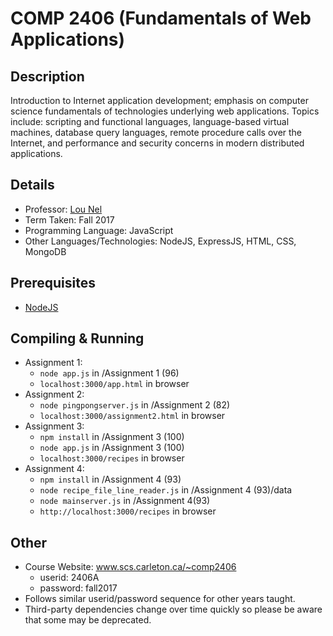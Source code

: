 # COMP 2406 (Fundamentals of Web Applications)

## Description 
Introduction to Internet application development; emphasis on computer science fundamentals of technologies underlying web applications. Topics include: scripting and functional languages, language-based virtual machines, database query languages, remote procedure calls over the Internet, and performance and security concerns in modern distributed applications.

## Details
* Professor: [Lou Nel](https://carleton.ca/scs/people/lou-nel/)
* Term Taken: Fall 2017
* Programming Language: JavaScript
* Other Languages/Technologies: NodeJS, ExpressJS, HTML, CSS, MongoDB

## Prerequisites
* [NodeJS](https://nodejs.org/en/download/)

## Compiling & Running
* Assignment 1:
  - `node app.js` in /Assignment 1 (96)
  - `localhost:3000/app.html` in browser
* Assignment 2:
  - `node pingpongserver.js` in /Assignment 2 (82)
  - `localhost:3000/assignment2.html` in browser
* Assignment 3:
  - `npm install` in /Assignment 3 (100)
  - `node app.js` in /Assignment 3 (100)
  - `localhost:3000/recipes` in browser
* Assignment 4:
  - `npm install` in /Assignment 4 (93)
  - `node recipe_file_line_reader.js` in /Assignment 4 (93)/data
  - `node mainserver.js` in /Assignment 4(93)
  - `http://localhost:3000/recipes` in browser

## Other
* Course Website: www.scs.carleton.ca/~comp2406
  - userid: 2406A
  - password: fall2017
* Follows similar userid/password sequence for other years taught.
* Third-party dependencies change over time quickly so please be aware that some may be deprecated. 
